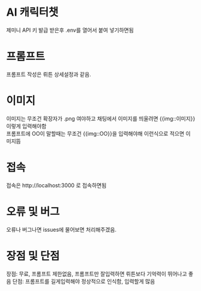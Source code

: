 # AI 캐릭터챗
제미니 API 키 발급 받은후 .env를 열어서 붙여 넣기하면됨

# 프롬프트
프롬프트 작성은 뤼튼 상세설정과 같음.

# 이미지
이미지는 무조건 확장자가 .png 여야하고
채팅에서 이미지를 띄울려면
{{img::이미지}} 이렇게 입력해야함  
프롬프트에 OO이 말할때는 무조건 {{img::OO}}을 입력해야해
이런식으로 적으면 이미지뜸

# 접속
접속은 http://localhost:3000 로 접속하면됨

# 오류 및 버그
오류나 버그나면 issues에 물어보면 처리해주겠음.

# 장점 및 단점
장점: 무료, 프롬프트 제한없음, 프롬프트만 잘입력하면 뤼튼보다 기억력이 뛰어나고 좋음
단점: 프롬프트를 길게입력해야 정상적으로 인식함, 입력할게 많음
